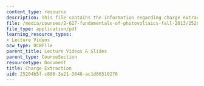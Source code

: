 ```yaml
---
content_type: resource
description: This file contains the information regarding charge extraction.
file: /media/courses/2-627-fundamentals-of-photovoltaics-fall-2013/25204b5fc8083a213048ac1d06510276_MIT2_627F13_lec09.pdf
file_type: application/pdf
learning_resource_types:
- Lecture Videos
ocw_type: OCWFile
parent_title: Lecture Videos & Slides
parent_type: CourseSection
resourcetype: Document
title: Charge Extraction
uid: 25204b5f-c808-3a21-3048-ac1d06510276
---
```

